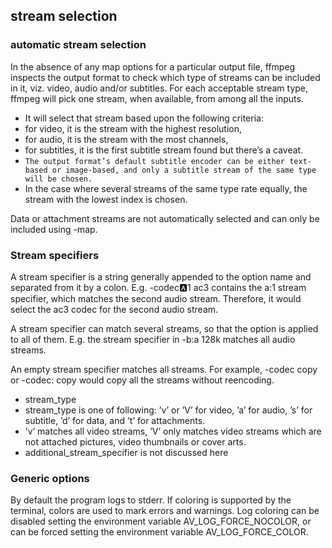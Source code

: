 ## stream selection

### automatic stream selection

In the absence of any map options for a particular output file, ffmpeg inspects the output format to check which type of streams can be included in it, viz. video, audio and/or subtitles. For each acceptable stream type, ffmpeg will pick one stream, when available, from among all the inputs.

- It will select that stream based upon the following criteria:
 - for video, it is the stream with the highest resolution,
 - for audio, it is the stream with the most channels,
 - for subtitles, it is the first subtitle stream found but there’s a caveat.
  -  `The output format’s default subtitle encoder can be either text-based or image-based, and only a subtitle stream of the same type will be chosen.`
 - In the case where several streams of the same type rate equally, the stream with the lowest index is chosen.

Data or attachment streams are not automatically selected and can only be included using -map.

### Stream specifiers

A stream specifier is a string generally appended to the option name and separated from it by a colon. E.g. -codec:a:1 ac3 contains the a:1 stream specifier, which matches the second audio stream. Therefore, it would select the ac3 codec for the second audio stream.

A stream specifier can match several streams, so that the option is applied to all of them. E.g. the stream specifier in -b:a 128k matches all audio streams.

An empty stream specifier matches all streams. For example, -codec copy or -codec: copy would copy all the streams without reencoding.

- stream_type
 - stream_type is one of following: ’v’ or ’V’ for video, ’a’ for audio, ’s’ for subtitle, ’d’ for data, and ’t’ for attachments.
 - ’v’ matches all video streams, ’V’ only matches video streams which are not attached pictures, video thumbnails or cover arts.
 - additional_stream_specifier is not discussed here

### Generic options

By default the program logs to stderr. If coloring is supported by the terminal, colors are used to mark errors and warnings. Log coloring can be disabled setting the environment variable AV_LOG_FORCE_NOCOLOR, or can be forced setting the environment variable AV_LOG_FORCE_COLOR.
